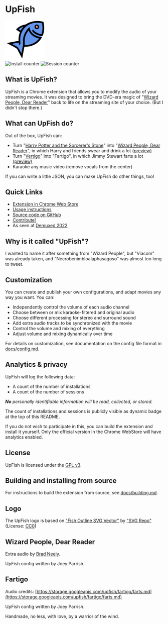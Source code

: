 # UpFish

<img id="logo" title="UpFish logo" src="upfish.svg" width="25%">

<div id="installs">
  <img title="Install counter" src="https://upfish-session-counter.herokuapp.com/num-installs">
  <img title="Session counter" src="https://upfish-session-counter.herokuapp.com/num-sessions">
</div>


## What is UpFish?

UpFish is a Chrome extension that allows you to modify the audio of your
streaming movies.  It was designed to bring the DVD-era magic of
"[Wizard People, Dear Reader][]" back to life on the streaming site of your
choice.  (But I didn't stop there.)


## What can UpFish do?

Out of the box, UpFish can:

  - Turn "[Harry Potter and the Sorcerer's Stone][]" into
    "[Wizard People, Dear Reader][]", in which Harry and friends swear and
    drink a lot [(preview)](https://www.youtube.com/watch?v=MvW-Qh8VW4M)
  - Turn "[Vertigo][]" into "Fartigo", in which Jimmy Stewart farts a lot
    [(preview)](https://www.youtube.com/watch?v=WqjrHzIr4VQ)
  - Karaoke any music video (remove vocals from the center)

If you can write a little JSON, you can make UpFish do other things, too!

[Harry Potter and the Sorcerer's Stone]: https://en.wikipedia.org/wiki/Harry_Potter_and_the_Philosopher%27s_Stone_(film)
[Wizard People, Dear Reader]: https://en.wikipedia.org/wiki/Wizard_People,_Dear_Reader
[Vertigo]: https://en.wikipedia.org/wiki/Vertigo_(film)


## Quick Links

 - [Extension in Chrome Web Store](https://chrome.google.com/webstore/detail/upfish/cjjgmbadhgclcfblcmoamgkbldmcbpbl)
 - [Usage instructions](https://github.com/joeyparrish/upfish/blob/main/docs/usage.md)
 - [Source code on GitHub](https://github.com/joeyparrish/upfish/)
 - [Contribute!](https://github.com/joeyparrish/upfish/blob/main/CONTRIBUTE.md)
 - As seen at [Demuxed 2022](https://2022.demuxed.com/)


## Why is it called "UpFish"?

I wanted to name it after something from "Wizard People",
but "Viacom" was already taken,
and "Necrobenimbloalaphasagoso" was almost too long to tweet.


## Customization

You can create and publish your own configurations, and adapt movies any way
you want.  You can:

 - Independently control the volume of each audio channel
 - Choose between or mix karaoke-filtered and original audio
 - Choose different processing for stereo and surround sound
 - Add extra audio tracks to be synchronized with the movie
 - Control the volume and mixing of everything
 - Adjust volume and mixing dynamically over time

For details on customization, see documentation on the config file format in
[docs/config.md](https://github.com/joeyparrish/upfish/blob/main/docs/config.md).


## Analytics & privacy

UpFish will log the following data:

 - A count of the number of installations
 - A count of the number of sessions

_**No** personally identifiable information will be read, collected, or stored._

The count of installations and sessions is publicly visible as dynamic badge at
the top of this README.

If you do not wish to participate in this, you can build the extension and
install it yourself.  Only the official version in the Chrome WebStore will
have analytics enabled.


## License

UpFish is licensed under the
[GPL v3](https://www.gnu.org/licenses/gpl-3.0.en.html).


## Building and installing from source

For instructions to build the extension from source, see
[docs/building.md](https://github.com/joeyparrish/upfish/blob/main/docs/building.md).


## Logo

The UpFish logo is based on
["Fish Outline SVG Vector"](https://www.svgrepo.com/svg/31355/fish-outline)
by ["SVG Repo"](https://www.svgrepo.com/)
(License: [CC0](https://www.svgrepo.com/page/licensing))


## Wizard People, Dear Reader

Extra audio by [Brad Neely](https://www.creasedcomics.com/).

UpFish config written by Joey Parrish.


## Fartigo

Audio credits: [https://storage.googleapis.com/upfish/fartigo/farts.md](https://storage.googleapis.com/upfish/fartigo/farts.md)

UpFish config written by Joey Parrish.

Handmade, no less, with love, by a warrior of the wind.
